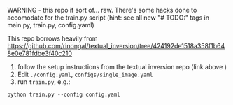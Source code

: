 WARNING - this repo if sort of... raw. There's some hacks done to 
accomodate for the train.py script (hint: see all new "# TODO:" tags in main.py, train.py, config.yaml)

This repo borrows heavily from https://github.com/rinongal/textual_inversion/tree/424192de1518a358f1b648e0e781fdbe3f40c210


1. follow the setup instructions from the textual inversion repo (link above )
1. Edit  `./config.yaml`, `configs/single_image.yaml`
2. run `train.py`, e.g.:
```
python train.py --config config.yaml
```